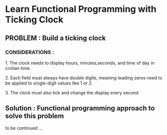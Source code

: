 <h1>Learn Functional Programming with Ticking Clock</h1>
<h2>PROBLEM : Build a ticking clock</h2>
<h3>CONSIDERATIONS :</h3>
<p>
1. The clock needs to display hours, minutes,seconds, and time of day in civilian time.</p>
<p>
2. Each field must always have double digits, meaning leading zeros need to be applied to single-digit values like 1 or 2.</p>

<p>
3. The clock must also tick and change the display every second.
</p>

<h2>Solution : Functional programming approach to solve this problem</h2>

to be continued ...
